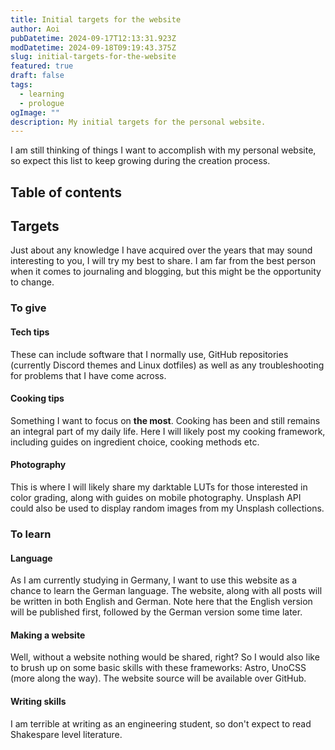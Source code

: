 ```yaml
---
title: Initial targets for the website
author: Aoi
pubDatetime: 2024-09-17T12:13:31.923Z
modDatetime: 2024-09-18T09:19:43.375Z
slug: initial-targets-for-the-website
featured: true
draft: false
tags:
  - learning
  - prologue
ogImage: ""
description: My initial targets for the personal website.
---
```


I am still thinking of things I want to accomplish with my personal website, so expect this list to keep growing during the creation process.

## Table of contents

## Targets

Just about any knowledge I have acquired over the years that may sound interesting to you, I will try my best to share. I am far from the best person when it comes to journaling and blogging, but this might be the opportunity to change.

### To give

#### Tech tips

These can include software that I normally use, GitHub repositories (currently Discord themes and Linux dotfiles) as well as any troubleshooting for problems that I have come across.

#### Cooking tips

Something I want to focus on **the most**. Cooking has been and still remains an integral part of my daily life. Here I will likely post my cooking framework, including guides on ingredient choice, cooking methods etc.

#### Photography

This is where I will likely share my darktable LUTs for those interested in color grading, along with guides on mobile photography. Unsplash API could also be used to display random images from my Unsplash collections. 


### To learn

#### Language

As I am currently studying in Germany, I want to use this website as a chance to learn the German language. The website, along with all posts will be written in both English and German. Note here that the English version will be published first, followed by the German version some time later.

#### Making a website

Well, without a website nothing would be shared, right? So I would also like to brush up on some basic skills with these frameworks: Astro, UnoCSS (more along the way). The website source will be available over GitHub.

#### Writing skills

I am terrible at writing as an engineering student, so don't expect to read Shakespare level literature.